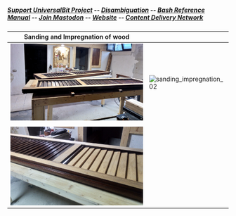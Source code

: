 ##### [Support UniversalBit Project](https://github.com/universalbit-dev/universalbit-dev/tree/main/support) -- [Disambiguation](https://en.wikipedia.org/wiki/Wikipedia:Disambiguation) -- [Bash Reference Manual](https://www.gnu.org/software/bash/manual/html_node/index.html) -- [Join Mastodon](https://mastodon.social/invite/wTHp2hSD) -- [Website](https://www.universalbit.it/) -- [Content Delivery Network](https://universalbitcdn.it/)

| Sanding and Impregnation  of wood                         |                              |
| ----------------------------------- | ----------------------------------- |
| ![sanding_impregnation_01](https://github.com/universalbit-dev/universalbit-dev/blob/main/making/images/sanding_and_impregnation_of_wood/P_20230617_194544_HDR.jpg) | ![sanding_impregnation_02](https://github.com/universalbit-dev/universalbit-dev/blob/main/making/images/sanding_and_impregnation_of_wood/P_20230620_232416_HDR.jpg) |
|                             |                             |
| ![sanding_impregnation_03](https://github.com/universalbit-dev/universalbit-dev/blob/main/making/images/sanding_and_impregnation_of_wood/P_20230620_232448_HDR.jpg) |  |
